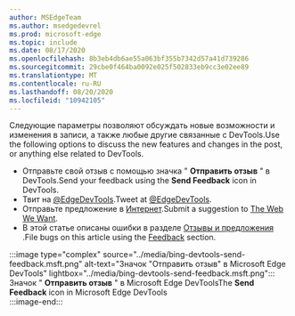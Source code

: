 ```yaml
---
author: MSEdgeTeam
ms.author: msedgedevrel
ms.prod: microsoft-edge
ms.topic: include
ms.date: 08/17/2020
ms.openlocfilehash: 8b3eb4db6ae55a063bf355b7342d57a41d739286
ms.sourcegitcommit: 29cbe0f464ba0092e025f502833eb9cc3e02ee89
ms.translationtype: MT
ms.contentlocale: ru-RU
ms.lasthandoff: 08/20/2020
ms.locfileid: "10942105"
---
```

<span data-ttu-id="54891-101">Следующие параметры позволяют обсуждать новые возможности и изменения в записи, а также любые другие связанные с DevTools.</span><span class="sxs-lookup"><span data-stu-id="54891-101">Use the following options to discuss the new features and changes in the post, or anything else related to DevTools.</span></span>  

*   <span data-ttu-id="54891-102">Отправьте свой отзыв с помощью значка " **Отправить отзыв** " в DevTools.</span><span class="sxs-lookup"><span data-stu-id="54891-102">Send your feedback using the **Send Feedback** icon in DevTools.</span></span>  
*   <span data-ttu-id="54891-103">Твит на [@EdgeDevTools][PostTweetEdgeDevTools].</span><span class="sxs-lookup"><span data-stu-id="54891-103">Tweet at [@EdgeDevTools][PostTweetEdgeDevTools].</span></span>  
*   <span data-ttu-id="54891-104">Отправьте предложение в [Интернет][TheWebWeWant].</span><span class="sxs-lookup"><span data-stu-id="54891-104">Submit a suggestion to [The Web We Want][TheWebWeWant].</span></span>  
*   <span data-ttu-id="54891-105">В этой статье описаны ошибки в разделе [Отзывы и предложения](#feedback) .</span><span class="sxs-lookup"><span data-stu-id="54891-105">File bugs on this article using the [Feedback](#feedback) section.</span></span>  

:::image type="complex" source="../media/bing-devtools-send-feedback.msft.png" alt-text="Значок "Отправить отзыв" в Microsoft Edge DevTools" lightbox="../media/bing-devtools-send-feedback.msft.png":::
   <span data-ttu-id="54891-107">Значок " **Отправить отзыв** " в Microsoft Edge DevTools</span><span class="sxs-lookup"><span data-stu-id="54891-107">The **Send Feedback** icon in Microsoft Edge DevTools</span></span>  
:::image-end:::  

<!-- links -->  

[PostTweetEdgeDevTools]: https://twitter.com/intent/tweet?text=@EdgeDevTools "@EdgeDevTools | Публикация твита"  

[EdgeDevToolsTwitterAccount]: https://twitter.com/EdgeDevTools "@EdgeDevTools учетной записи Twitter"  

[GitHubMicrosoftDocsEdgeDeveloperNewIssue]: https://github.com/MicrosoftDocs/edge-developer/issues/new?title=[DevTools%20Docs%20Feedback] "Новая ошибка — MicrosoftDocs/Edge-разработчик-GitHub"  

[TheWebWeWant]: https://webwewant.fyi "Требуемый веб-сайт"  
